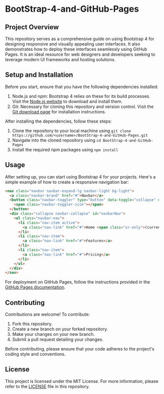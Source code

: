 # BootStrap-4-and-GitHub-Pages

## Project Overview

This repository serves as a comprehensive guide on using Bootstrap 4 for designing responsive and visually appealing user interfaces. It also demonstrates how to deploy these interfaces seamlessly using GitHub Pages. It is an ideal resource for web designers and developers seeking to leverage modern UI frameworks and hosting solutions. 

## Setup and Installation

Before you start, ensure that you have the following dependencies installed:

1. Node.js and npm: Bootstrap 4 relies on these for its build processes. Visit the [Node.js website](https://nodejs.org/) to download and install them.
2. Git: Necessary for cloning this repository and version control. Visit the [Git download page](https://git-scm.com/downloads) for installation instructions.

After installing the dependencies, follow these steps:

1. Clone the repository to your local machine using `git clone https://github.com/<username>/BootStrap-4-and-GitHub-Pages.git`
2. Navigate into the cloned repository using `cd BootStrap-4-and-GitHub-Pages`
3. Install the required npm packages using `npm install`

## Usage

After setting up, you can start using Bootstrap 4 for your projects. Here's a simple example of how to create a responsive navigation bar:

```html
<nav class="navbar navbar-expand-lg navbar-light bg-light">
  <a class="navbar-brand" href="#">Navbar</a>
  <button class="navbar-toggler" type="button" data-toggle="collapse" data-target="#navbarNav" aria-controls="navbarNav" aria-expanded="false" aria-label="Toggle navigation">
    <span class="navbar-toggler-icon"></span>
  </button>
  <div class="collapse navbar-collapse" id="navbarNav">
    <ul class="navbar-nav">
      <li class="nav-item active">
        <a class="nav-link" href="#">Home <span class="sr-only">(current)</span></a>
      </li>
      <li class="nav-item">
        <a class="nav-link" href="#">Features</a>
      </li>
      <li class="nav-item">
        <a class="nav-link" href="#">Pricing</a>
      </li>
    </ul>
  </div>
</nav>
```
For deployment on GitHub Pages, follow the instructions provided in the [GitHub Pages documentation](https://pages.github.com/).

## Contributing

Contributions are welcome! To contribute:

1. Fork this repository.
2. Create a new branch on your forked repository.
3. Make your changes on your new branch.
4. Submit a pull request detailing your changes.

Before contributing, please ensure that your code adheres to the project's coding style and conventions.

## License

This project is licensed under the MIT License. For more information, please refer to the [LICENSE](LICENSE) file in this repository.